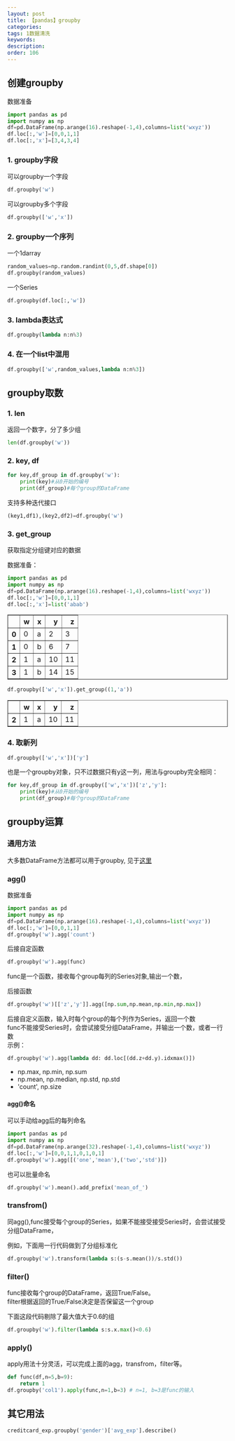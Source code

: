 ```yaml
---
layout: post
title: 【pandas】groupby
categories:
tags: 1数据清洗
keywords:
description:
order: 106
---
```


## 创建groupby

数据准备
```py
import pandas as pd
import numpy as np
df=pd.DataFrame(np.arange(16).reshape(-1,4),columns=list('wxyz'))
df.loc[:,'w']=[0,0,1,1]
df.loc[:,'x']=[3,4,3,4]
```


### 1. groupby字段
可以groupby一个字段
```py
df.groupby('w')

```
可以groupby多个字段
```py
df.groupby(['w','x'])
```
### 2. groupby一个序列
一个1darray
```py
random_values=np.random.randint(0,5,df.shape[0])
df.groupby(random_values)
```
一个Series
```py
df.groupby(df.loc[:,'w'])
```
### 3. lambda表达式
```py
df.groupby(lambda n:n%3)
```

### 4. 在一个list中混用

```py
df.groupby(['w',random_values,lambda n:n%3])
```

## groupby取数

### 1. len

返回一个数字，分了多少组

```py
len(df.groupby('w'))
```

### 2. key, df

```py
for key,df_group in df.groupby('w'):
    print(key)#从0开始的编号
    print(df_group)#每个group的DataFrame
```

支持多种迭代接口

```py
(key1,df1),(key2,df2)=df.groupby('w')
```

### 3. get_group

获取指定分组键对应的数据  

数据准备：

```py
import pandas as pd
import numpy as np
df=pd.DataFrame(np.arange(16).reshape(-1,4),columns=list('wxyz'))
df.loc[:,'w']=[0,0,1,1]
df.loc[:,'x']=list('abab')
```

<table border="1" class="dataframe">
  <thead>
    <tr style="text-align: right;">
      <th></th>
      <th>w</th>
      <th>x</th>
      <th>y</th>
      <th>z</th>
    </tr>
  </thead>
  <tbody>
    <tr>
      <th>0</th>
      <td>0</td>
      <td>a</td>
      <td>2</td>
      <td>3</td>
    </tr>
    <tr>
      <th>1</th>
      <td>0</td>
      <td>b</td>
      <td>6</td>
      <td>7</td>
    </tr>
    <tr>
      <th>2</th>
      <td>1</td>
      <td>a</td>
      <td>10</td>
      <td>11</td>
    </tr>
    <tr>
      <th>3</th>
      <td>1</td>
      <td>b</td>
      <td>14</td>
      <td>15</td>
    </tr>
  </tbody>
</table>

```py
df.groupby(['w','x']).get_group((1,'a'))
```

<table border="1" class="dataframe">
  <thead>
    <tr style="text-align: right;">
      <th></th>
      <th>w</th>
      <th>x</th>
      <th>y</th>
      <th>z</th>
    </tr>
  </thead>
  <tbody>
    <tr>
      <th>2</th>
      <td>1</td>
      <td>a</td>
      <td>10</td>
      <td>11</td>
    </tr>
  </tbody>
</table>

### 4. 取新列

```py
df.groupby(['w','x'])['y']
```
也是一个groupby对象，只不过数据只有y这一列，用法与groupby完全相同：
```py
for key,df_group in df.groupby(['w','x'])['z','y']:
    print(key)#从0开始的编号
    print(df_group)#每个group的DataFrame
```


## groupby运算
### 通用方法
大多数DataFrame方法都可以用于groupby, 见于[这里](http://www.guofei.site/2017/10/18/pandascleandata5.html)  

### agg()

数据准备  
```py
import pandas as pd
import numpy as np
df=pd.DataFrame(np.arange(16).reshape(-1,4),columns=list('wxyz'))
df.loc[:,'w']=[0,0,1,1]
df.groupby('w').agg('count')
```

后接自定函数
```py
df.groupby('w').agg(func)
```
func是一个函数，接收每个group每列的Series对象,输出一个数，  

后接函数  
```py
df.groupby('w')[['z','y']].agg([np.sum,np.mean,np.min,np.max])
```


后接自定义函数，输入时每个group的每个列作为Series，返回一个数  
func不能接受Series时，会尝试接受分组DataFrame，并输出一个数，或者一行数   
示例：  
```py
df.groupby('w').agg(lambda dd: dd.loc[(dd.z+dd.y).idxmax()])
```

- np.max, np.min, np.sum
- np.mean,  np.median, np.std, np.std
- 'count', np.size

#### agg()命名
可以手动给agg后的每列命名
```py
import pandas as pd
import numpy as np
df=pd.DataFrame(np.arange(32).reshape(-1,4),columns=list('wxyz'))
df.loc[:,'w']=[0,0,1,1,0,1,0,1]
df.groupby('w').agg([('one','mean'),('two','std')])
```
也可以批量命名
```py
df.groupby('w').mean().add_prefix('mean_of_')
```
### transfrom()

同agg(),func接受每个group的Series，如果不能接受接受Series时，会尝试接受分组DataFrame，

例如，下面用一行代码做到了分组标准化

```py
df.groupby('w').transform(lambda s:(s-s.mean())/s.std())
```

### filter()

func接收每个group的DataFrame，返回True/False。  
filter根据返回的True/False决定是否保留这一个group

下面这段代码剔除了最大值大于0.6的组  
```py
df.groupby('w').filter(lambda s:s.x.max()<0.6)
```


### apply()
apply用法十分灵活，可以完成上面的agg，transfrom，filter等。  

```py
def func(df,n=5,b=9):
    return 1
df.groupby('col1').apply(func,n=1,b=3) # n=1, b=3是func的输入
```
## 其它用法

```py
creditcard_exp.groupby('gender')['avg_exp'].describe()
```
